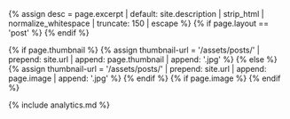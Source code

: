 <head>
  <meta charset="utf-8">
  <title>{{ site.title }}</title>
  {% assign desc = page.excerpt | default: site.description | strip_html | normalize_whitespace | truncate: 150 | escape %}
  <meta itemprop = 'description' name="description" content="{{ desc }}">
  <meta property="og:description" content="{{ desc }}">
  <meta name="viewport" content="width=device-width, initial-scale=1.0, maximum-scale=1.0, user-scalable=no">
  <meta http-equiv='X-UA-Compatible' content='IE=edge'>
  <meta name="SKYPE_TOOLBAR" content="SKYPE_TOOLBAR_PARSER_COMPATIBLE" />
  <meta name="keywords" content="konekti systems">
  <meta property="og:locale" content="en_US" />
  {% if page.layout == 'post' %}
    <meta property="og:type" content="article" />
    <meta property="og:title" content="{{page.title}}" />
    <meta property="og:url" content="{{site.baseurl}}/{{page.title}}" />
    <meta property="article:published_time" content="{{page.date | date_to_xmlschema}}" />
    <script type="application/ld+json">
      {"@context": "http://schema.org",
      "@type": "BlogPosting"",
      "name": "{{site.title}}",
      "headline": "{{page.tite}}",
      "description": "{{page.description}}",
      "url": "{{site.baseur}}/{{page.permalink}}"}
    </script>
  {% endif %}

  <!-- set twitter's and facebook's opengraph -->
  {% if page.thumbnail %} <!-- If thumbnail is set -->
    {% assign thumbnail-url  = '/assets/posts/' | prepend: site.url | append: page.thumbnail | append: '.jpg' %}
  {% else %} 
    {% assign thumbnail-url =   '/assets/posts/' | prepend: site.url | append: page.image |  append: '.jpg' %}
  {% endif %}
  {% if page.image %}
    <meta property='og:image' content= '{{ thumbnail-url }}' />
    <meta property='og:image:width' content='720' />
    <meta property='og:image:height' content='360' />
    <meta name='twitter:site' content='@{{site.twitter}}' />
    <meta name='twitter:image' content = '{{ thumbnail-url }}' />
    <meta name='twitter:card' content='summary' />
    <meta name='twitter:creator' content='@{{site.twitter}}' />
    <meta property='og:description'  content="{{ desc }}"/>
  {% endif %}
 <!-- Opengraph settings end here -->

  <link rel="shortcut icon" href="{{ site.baseurl }}/fav.PNG">
  <link rel="canonical" href="{{ page.url | replace:'index.htm l','' | absolute_url }}">

  {% include analytics.md %}

  <script src="https://use.fontawesome.com/22572db09e.js"></script> 
  <link rel="stylesheet" href="https://maxcdn.bootstrapcdn.com/bootstrap/3.3.7/css/bootstrap.min.css" integrity="sha384-BVYiiSIFeK1dGmJRAkycuHAHRg32OmUcww7on3RYdg4Va+PmSTsz/K68vbdEjh4u" crossorigin="anonymous">
  <style>
    {% include css/main.css %}
    {% include css/background.css %}
  </style>
  <link rel = 'stylesheet' href = '/assets/main.css'>
</head>
